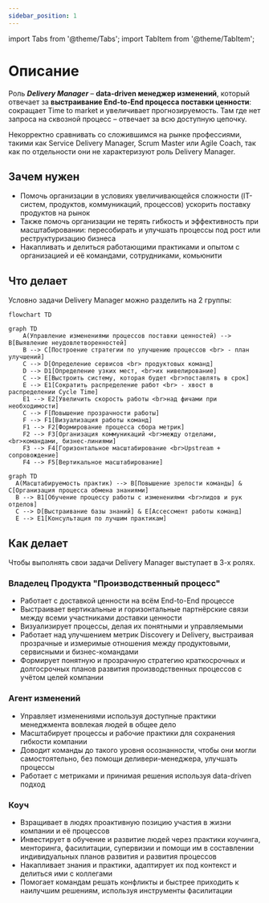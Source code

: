 ```yaml
---
sidebar_position: 1
---
```

import Tabs from '@theme/Tabs';
import TabItem from '@theme/TabItem';

# Описание
Роль ***Delivery Manager*** – **data-driven менеджер изменений**, который отвечает за **выстраивание End-to-End процесса поставки ценности**: сокращает Time to market и увеличивает прогнозируемость. Там где нет запроса на сквозной процесс – отвечает за всю доступную цепочку.

Некорректно сравнивать со сложившимся на рынке профессиями, такими как Service Delivery Manager, Scrum Master или Agile Coach, так как по отдельности они не характеризуют роль Delivery Manager.

## Зачем нужен
* Помочь организации в условиях увеличивающейся сложности (IT-систем, продуктов, коммуникаций, процессов) ускорить поставку продуктов на рынок
* Также помочь организации не терять гибкость и эффективность при масштабировании: пересобирать и улучшать процессы под рост или реструктуризацию бизнеса
* Накапливать и делиться работающими практиками и опытом с организацией и её командами, сотрудниками, комьюнити

## Что делает
Условно задачи Delivery Manager можно разделить на 2 группы:

<!-- [start] add this to avoid the possible bug. Note: the empty line before [```] is necessary -->
```mermaid
flowchart TD

```
<!-- [end] add this to avoid the possible bug -->

<Tabs>
<TabItem value="Управление изменениями" label="Управление изменениями">

```mermaid
graph TD
    A(Управление изменениями процессов поставки ценностей) --> B[Выявление неудовлетворенностей]
    B --> C[Построение стратегии по улучшению процессов <br> - план улучшений]
    C --> D[Определение сервисов <br> продуктовых команд]
    D --> D1[Определение узких мест, <br>их нивелирование]
    C --> E[Выстроить систему, которая будет <br>поставлять в срок]
    E --> E1[Сократить распределение работ <br> - хвост в распределении Cycle Time]
    E1 --> E2[Увеличить скорость работы <br>над фичами при необходимости]
    C --> F[Повышение прозрачности работы]
    F --> F1[Визуализация работы команд]
    F1 --> F2[Формирование процесса сбора метрик]
    F2 --> F3[Организация коммуникаций <br>между отделами, <br>командами, бизнес-линиями]
    F3 --> F4[Горизонтальное масштабирование <br>Upstream + сопровождение]
    F4 --> F5[Вертикальное масштабирование]
```

</TabItem>
<TabItem value="Масштабируемость практик" label="Масштабируемость практик">

```mermaid
graph TD
  A(Масштабируемость практик) --> B[Повышение зрелости команды] & C[Организация процесса обмена знаниями]
  B --> B1[Обучение процессу работы с изменениями <br>лидов и рук отделов]
  C --> D[Выстраивание базы знаний] & E[Ассессмент работы команд]
  E --> E1[Консультация по лучшим практикам]
```

</TabItem>
</Tabs>

## Как делает
Чтобы выполнять свои задачи Delivery Manager выступает в 3-х ролях.

### Владелец Продукта "Производственный процесс"
* Работает с доставкой ценности на всём End-to-End процессе
* Выстраивает вертикальные и горизонтальные партнёрские связи между всеми участниками доставки ценности
* Визуализирует процессы, делая их понятными и управляемыми
* Работает над улучшением метрик Discovery и Delivery, выстраивая прозрачные и измеримые отношения между продуктовыми, сервисными и бизнес-командами
* Формирует понятную и прозрачную стратегию краткосрочных и долгосрочных планов развития производственных процессов с учётом целей компании

### Агент изменений
* Управляет изменениями используя доступные практики менеджмента вовлекая людей в общее дело
* Масштабирует процессы и рабочие практики для сохранения гибкости компании
* Доводит команды до такого уровня осознанности, чтобы они могли самостоятельно, без помощи деливери-менеджера, улучшать процессы
* Работает с метриками и принимая решения используя data-driven подход

### Коуч
* Взращивает в людях проактивную позицию участия в жизни компании и её процессов
* Инвестирует в обучение и развитие людей через практики коучинга, менторинга, фасилитации, супервизии и помощи им в составлении индивидуальных планов развития и развития процессов
* Накапливает знания и практики, адаптирует их под контекст и делиться ими с коллегами
* Помогает командам решать конфликты и быстрее приходить к наилучшим решениям, используя инструменты фасилитации